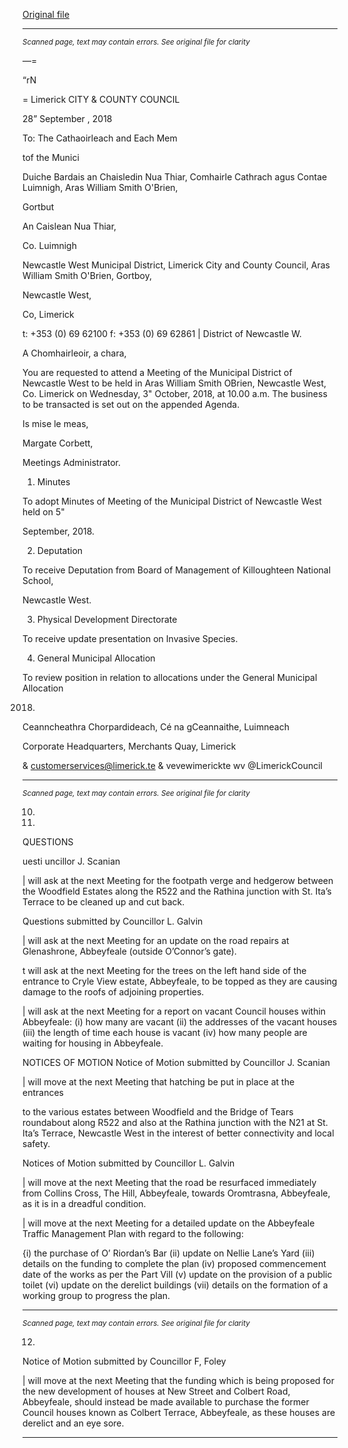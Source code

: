 [Original file](https://www.limerick.ie/sites/default/files/media/documents/2018-10/00%202018-10-03%20Agenda.pdf)

---
*<small>Scanned page, text may contain errors. See original file for clarity</small>*  

—=

“rN

=
Limerick
CITY & COUNTY
COUNCIL

28” September , 2018

To: The Cathaoirleach and Each Mem

tof the Munici

Duiche Bardais an Chaisledin Nua Thiar,
Comhairle Cathrach agus Contae Luimnigh,
Aras William Smith O'Brien,

Gortbut

An Caislean Nua Thiar,

Co. Luimnigh

Newcastle West Municipal District,
Limerick City and County Council,
Aras William Smith O'Brien,
Gortboy,

Newcastle West,

Co, Limerick

t: +353 (0) 69 62100
f: +353 (0) 69 62861
| District of Newcastle W.

A Chomhairleoir, a chara,

You are requested to attend a Meeting of the Municipal District of Newcastle West to be held
in Aras William Smith OBrien, Newcastle West, Co. Limerick on Wednesday, 3" October,
2018, at 10.00 a.m. The business to be transacted is set out on the appended Agenda.

Is mise le meas,

Margate Corbett,

Meetings Administrator.

1. Minutes

To adopt Minutes of Meeting of the Municipal District of Newcastle West held on 5"

September, 2018.

2. Deputation

To receive Deputation from Board of Management of Killoughteen National School,

Newcastle West.

3. Physical Development Directorate

To receive update presentation on Invasive Species.

4. General Municipal Allocation

To review position in relation to allocations under the General Municipal Allocation

2018.

Ceanncheathra Chorpardideach, Cé na gCeannaithe, Luimneach

Corporate Headquarters, Merchants Quay, Limerick

& customerservices@limerick.te
& vevewimerickte
wv @LimerickCouncil


---
*<small>Scanned page, text may contain errors. See original file for clarity</small>*  

10.

11.

QUESTIONS

uesti uncillor J. Scanian

| will ask at the next Meeting for the footpath verge and hedgerow between the
Woodfield Estates along the R522 and the Rathina junction with St. Ita’s Terrace to be
cleaned up and cut back.

Questions submitted by Councillor L. Galvin

| will ask at the next Meeting for an update on the road repairs at Glenashrone,
Abbeyfeale (outside O’Connor’s gate).

t will ask at the next Meeting for the trees on the left hand side of the entrance to
Cryle View estate, Abbeyfeale, to be topped as they are causing damage to the roofs
of adjoining properties.

| will ask at the next Meeting for a report on vacant Council houses within
Abbeyfeale: (i) how many are vacant (ii) the addresses of the vacant houses (iii) the
length of time each house is vacant (iv) how many people are waiting for housing in
Abbeyfeale.

NOTICES OF MOTION
Notice of Motion submitted by Councillor J. Scanian

| will move at the next Meeting that hatching be put in place at the entrances

to the various estates between Woodfield and the Bridge of Tears roundabout along
R522 and also at the Rathina junction with the N21 at St. Ita’s Terrace, Newcastle West
in the interest of better connectivity and local safety.

Notices of Motion submitted by Councillor L. Galvin

| will move at the next Meeting that the road be resurfaced immediately from Collins
Cross, The Hill, Abbeyfeale, towards Oromtrasna, Abbeyfeale, as it is in a dreadful
condition.

| will move at the next Meeting for a detailed update on the Abbeyfeale Traffic
Management Plan with regard to the following:

{i) the purchase of O’ Riordan’s Bar (ii) update on Nellie Lane’s Yard (iii) details on the
funding to complete the plan (iv) proposed commencement date of the works as per
the Part Vill (v) update on the provision of a public toilet (vi) update on the derelict
buildings (vii) details on the formation of a working group to progress the plan.


---
*<small>Scanned page, text may contain errors. See original file for clarity</small>*  

12.

Notice of Motion submitted by Councillor F, Foley

| will move at the next Meeting that the funding which is being proposed for the new
development of houses at New Street and Colbert Road, Abbeyfeale, should instead
be made available to purchase the former Council houses known as Colbert Terrace,
Abbeyfeale, as these houses are derelict and an eye sore.


---
